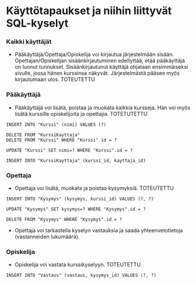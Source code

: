 # Käyttötapaukset ja niihin liittyvät SQL-kyselyt

### Kaikki käyttäjät
* Pääkäyttäjä/Opettaja/Opiskelija voi kirjautua järjestelmään sisään. Opettajan/Opiskelijan sisäänkirjautuminen edellyttää, etää pääkäyttäjä on luonut tunnukset. Sisäänkirjautunut käyttäjä ohjataan ensimmäiseksi sivulle, jossa hänen kurssinsa näkyvät. Järjestelmästä pääsee myös kirjautumaan ulos. TOTEUTETTU

### Pääkäyttäjä
* Pääkäyttäjä voi lisätä, poistaa ja muokata kaikkia kursseja. Hän voi myös lisätä kurssille opiskelijoita ja opettajia. TOTETUTETTU

```
INSERT INTO "Kurssi" (nimi) VALUES (?)
```

```
DELETE FROM "KurssiKayttaja"
DELETE FROM "Kurssi" WHERE "Kurssi".id = ?
````

```
UPDATE "Kurssi" SET nimi=? WHERE "Kurssi".id = ?
````

```
INSERT INTO "KurssiKayttaja" (kurssi_id, kayttaja_id)
```

### Opettaja
* Opettaja voi lisätä, muokata ja poistaa kysymyksiä. TOTEUTETTU

```
INSERT INTO "Kysymys" (kysymys, kurssi_id) VALUES (?, ?)
```

```
UPDATE "Kysymys" SET kysymys=? WHERE "Kysymys".id = ?
```

```
DELETE FROM "Kysymys" WHERE "Kysymys".id = ?
```

* Opettaja voi tarkastella kyselyn vastauksia ja saada yhteenvetotietoja (vastanneiden lukumäärä). 

### Opiskelija
* Opiskelija voi vastata kurssikyselyyn. TOTEUTETTU

```
INSERT INTO "Vastaus" (vastaus, kysymys_id) VALUES (?, ?)
```